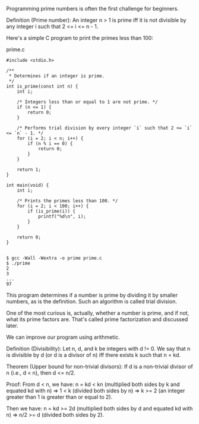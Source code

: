 ---
---

Programming prime numbers is often the first challenge for beginners.

Definition (Prime number):
An integer n > 1 is prime iff it is not divisible by any integer i such that 2 <= i <= n - 1.

Here's a simple C program to print the primes less than 100:

prime.c

    #include <stdio.h>
    
    /**
     * Determines if an integer is prime.
     */
    int is_prime(const int n) {
        int i;
    
        /* Integers less than or equal to 1 are not prime. */
        if (n <= 1) {
            return 0;
        }
    
        /* Performs trial division by every integer `i` such that 2 <= `i` <= `n` - 1. */
        for (i = 2; i < n; i++) {
            if (n % i == 0) {
                return 0;
            }
        }
    
        return 1;
    }
    
    int main(void) {
        int i;
    
        /* Prints the primes less than 100. */
        for (i = 2; i < 100; i++) {
            if (is_prime(i)) {
                printf("%d\n", i);
            }
        }
    
        return 0;
    }


    $ gcc -Wall -Wextra -o prime prime.c
    $ ./prime
    2
    3
    ...
    97

This program determines if a number is prime by dividing it by smaller numbers, as is the definition.  Such an algorithm is called trial division.

One of the most curious is, actually, whether a number is prime, and if not, what its prime factors are.  That's called prime factorization and discussed later.

We can improve our program using arithmetic.

Definition (Divisibility):
Let n, d, and k be integers with d != 0.  We say that n is divisible by d (or d is a divisor of n) iff there exists k such that n = kd.

Theorem (Upper bound for non-trivial divisors):
If d is a non-trivial divisor of n (i.e., d < n), then d <= n/2.

Proof:
From d < n, we have:
n = kd < kn  (multiplied both sides by k and equated kd with n)
=>   1 < k   (divided both sides by n)
=>   k >= 2  (an integer greater than 1 is greater than or equal to 2).

Then we have:
n = kd >= 2d (multiplied both sides by d and equated kd with n)
=> n/2 >= d  (divided both sides by 2).
